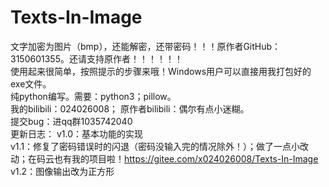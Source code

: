 # Texts-In-Image
文字加密为图片（bmp），还能解密，还带密码！！！原作者GitHub：3150601355。还请支持原作者！！！！！！<br>使用起来很简单，按照提示的步骤来哦！Windows用户可以直接用我打包好的exe文件。<br>纯python编写。需要：python3；pillow。<br>
我的bilibili：024026008；
原作者bilibili：偶尔有点小迷糊。<br>
提交bug：进qq群1035742040
<br>
更新日志：
v1.0：基本功能的实现<br>
v1.1：修复了密码错误时的闪退（密码没输入完的情况除外！）；做了一点小改动；在码云也有我的项目啦！https://gitee.com/x024026008/Texts-In-Image<br>
v1.2：图像输出改为正方形
